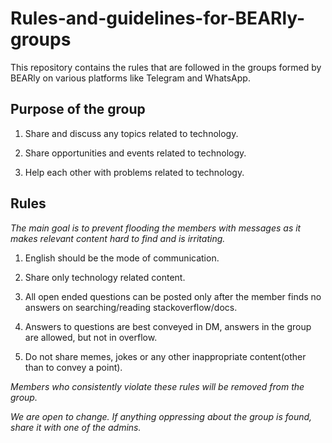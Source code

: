 # Rules-and-guidelines-for-BEARly-groups
This repository contains the rules that are followed in the groups formed by BEARly on various platforms like Telegram and WhatsApp.



## Purpose of the group

1. Share and discuss any topics related to technology.

2. Share opportunities and events related to technology. 

3. Help each other with problems related to technology.

## Rules

_The main goal is to prevent flooding the members with messages as it makes relevant content hard to find and is irritating._

1. English should be the mode of communication.

2. Share only technology related content.

3. All open ended questions can be posted only after the member finds no answers on searching/reading stackoverflow/docs.

4. Answers to questions are best conveyed in DM, answers in the group are allowed, but not in overflow.

4. Do not share memes, jokes or any other inappropriate content(other than to convey a point).

_Members who consistently violate these rules will be removed from the group._

_We are open to change. If anything oppressing about the group is found, share it with one of the admins._
